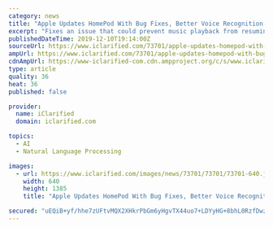 ```yaml
---
category: news
title: "Apple Updates HomePod With Bug Fixes, Better Voice Recognition of Family Members, More"
excerpt: "Fixes an issue that could prevent music playback from resuming on a stereo pair after a phone call To install the update, upgrade to iOS 13.3 then launch the Home app. Tap the Home button button at the top left of your screen and choose Software Update ..."
publishedDateTime: 2019-12-10T19:14:00Z
sourceUrl: https://www.iclarified.com/73701/apple-updates-homepod-with-bug-fixes-better-voice-recognition-of-family-members-more
ampUrl: https://www.iclarified.com/73701/apple-updates-homepod-with-bug-fixes-better-voice-recognition-of-family-members-more/amp
cdnAmpUrl: https://www-iclarified-com.cdn.ampproject.org/c/s/www.iclarified.com/73701/apple-updates-homepod-with-bug-fixes-better-voice-recognition-of-family-members-more/amp
type: article
quality: 36
heat: 36
published: false

provider:
  name: iClarified
  domain: iclarified.com

topics:
  - AI
  - Natural Language Processing

images:
  - url: https://www.iclarified.com/images/news/73701/73701/73701-640.jpg
    width: 640
    height: 1385
    title: "Apple Updates HomePod With Bug Fixes, Better Voice Recognition of Family Members, More"

secured: "uEQiB+yf/hhe7zUFtvMQX2XHkrPbGm6yHgvTX44uo7+LDYyHG+8bhL0RzfDwz60tf7sAsdWc4Tw9iwrXqLk08rXsqwmPChcVxzFbu8tb4ZkNNrucEca+HImCNptilG7pRIiJJVQ/L2LW8NMCG5wsM8Fo+S8y1pB52Se0Yvzhqes8mLUwlTFg+YqaLXbvreFop43tzAWw8s1d+rJjenx0IGocEmBO6IBtSxxb/IDxu9WEN7MomGWJcIjloChA3wYVLBX2d+yKv2nb+tXlwwrHmQ==;wcm60xmhe8oSjoPHnRbl4w=="
---
```



